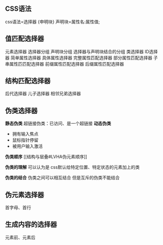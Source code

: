## CSS语法

css语法=选择器 {申明块}
声明块=属性名:属性值;


## 值匹配选择器

元素选择器
选择器分组
声明块分组
选择器与声明块结合的分组
类选择器
ID选择器
简单属性选择器
具体属性选择器
完整属性匹配选择器
部分属性匹配选择器
子串属性匹匹配选择器
前缀属性匹配选择器
后缀属性匹配选择器

## 结构匹配选择器

后代选择器
儿子选择器
相邻兄弟选择器


## 伪类选择器

**静态伪类**
超链接伪类：已访问、是一个超链接
**动态伪类**

* 拥有输入焦点
* 鼠标指针停留
* 被用户输入激活

**伪类顺序**
[[结构与层叠#LVHA伪元素顺序]]


**伪类的理解**
可以认为是 css默认给特定位置、特定状态的元素加上的类

**伪类的结合**
伪类之间可以相互结合 但是互斥的伪类不能结合

## 伪元素选择器

首字母、首行

## 生成内容的选择器

元素前、元素后